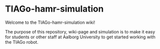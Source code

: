 # TIAGo-hamr-simulation 
Welcome to the TIAGo-hamr-simulation wiki!

The purpose of this repository, wiki-page and simulation is to make it easy for students or other staff at Aalborg University to get started working with the TIAGo robot.
